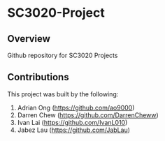 # SC3020-Project

## Overview
Github repository for SC3020 Projects

## Contributions
This project was built by the following:
1. Adrian Ong (https://github.com/ao9000)
2. Darren Chew (https://github.com/DarrenCheww)
3. Ivan Lai (https://github.com/IvanL010)
4. Jabez Lau (https://github.com/JabLau)
